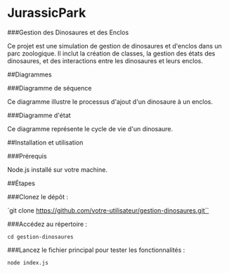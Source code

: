 # JurassicPark

###Gestion des Dinosaures et des Enclos

Ce projet est une simulation de gestion de dinosaures et d'enclos dans un parc zoologique. Il inclut la création de classes, la gestion des états des dinosaures, et des interactions entre les dinosaures et leurs enclos.

##Diagrammes

###Diagramme de séquence

Ce diagramme illustre le processus d'ajout d'un dinosaure à un enclos.

###Diagramme d'état

Ce diagramme représente le cycle de vie d'un dinosaure.

##Installation et utilisation

###Prérequis

Node.js installé sur votre machine.

##Étapes

###Clonez le dépôt :

`git clone https://github.com/votre-utilisateur/gestion-dinosaures.git``

###Accédez au répertoire :

`cd gestion-dinosaures`

###Lancez le fichier principal pour tester les fonctionnalités :

`node index.js`